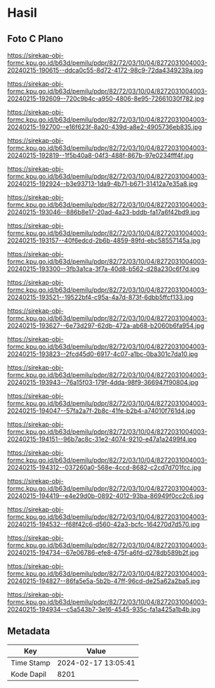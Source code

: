 # Hasil

## Foto C Plano

https://sirekap-obj-formc.kpu.go.id/b63d/pemilu/pdpr/82/72/03/10/04/8272031004003-20240215-190615--ddca0c55-8d72-4172-98c9-72da4349239a.jpg

https://sirekap-obj-formc.kpu.go.id/b63d/pemilu/pdpr/82/72/03/10/04/8272031004003-20240215-192609--720c9b4c-a950-4806-8e95-72661030f782.jpg

https://sirekap-obj-formc.kpu.go.id/b63d/pemilu/pdpr/82/72/03/10/04/8272031004003-20240215-192700--e16f623f-8a20-439d-a8e2-4905736eb835.jpg

https://sirekap-obj-formc.kpu.go.id/b63d/pemilu/pdpr/82/72/03/10/04/8272031004003-20240215-192819--1f5b40a8-04f3-488f-867b-97e0234fff4f.jpg

https://sirekap-obj-formc.kpu.go.id/b63d/pemilu/pdpr/82/72/03/10/04/8272031004003-20240215-192924--b3e93713-1da9-4b71-b671-31412a7e35a8.jpg

https://sirekap-obj-formc.kpu.go.id/b63d/pemilu/pdpr/82/72/03/10/04/8272031004003-20240215-193046--886b8e17-20ad-4a23-bddb-fa17a6f42bd9.jpg

https://sirekap-obj-formc.kpu.go.id/b63d/pemilu/pdpr/82/72/03/10/04/8272031004003-20240215-193157--40f6edcd-2b6b-4859-89fd-ebc58557145a.jpg

https://sirekap-obj-formc.kpu.go.id/b63d/pemilu/pdpr/82/72/03/10/04/8272031004003-20240215-193300--3fb3a1ca-3f7a-40d8-b562-d28a230c6f7d.jpg

https://sirekap-obj-formc.kpu.go.id/b63d/pemilu/pdpr/82/72/03/10/04/8272031004003-20240215-193521--19522bf4-c95a-4a7d-873f-6dbb5ffcf133.jpg

https://sirekap-obj-formc.kpu.go.id/b63d/pemilu/pdpr/82/72/03/10/04/8272031004003-20240215-193627--6e73d297-62db-472a-ab68-b2060b6fa954.jpg

https://sirekap-obj-formc.kpu.go.id/b63d/pemilu/pdpr/82/72/03/10/04/8272031004003-20240215-193823--2fcd45d0-6917-4c07-a1bc-0ba301c7da10.jpg

https://sirekap-obj-formc.kpu.go.id/b63d/pemilu/pdpr/82/72/03/10/04/8272031004003-20240215-193943--76a15f03-179f-4dda-98f9-366947f90804.jpg

https://sirekap-obj-formc.kpu.go.id/b63d/pemilu/pdpr/82/72/03/10/04/8272031004003-20240215-194047--57fa2a7f-2b8c-41fe-b2b4-a74010f761d4.jpg

https://sirekap-obj-formc.kpu.go.id/b63d/pemilu/pdpr/82/72/03/10/04/8272031004003-20240215-194151--96b7ac8c-31e2-4074-9210-e47a1a2499f4.jpg

https://sirekap-obj-formc.kpu.go.id/b63d/pemilu/pdpr/82/72/03/10/04/8272031004003-20240215-194312--037260a0-568e-4ccd-8682-c2cd7d701fcc.jpg

https://sirekap-obj-formc.kpu.go.id/b63d/pemilu/pdpr/82/72/03/10/04/8272031004003-20240215-194419--e4e29d0b-0892-4012-93ba-86949f0cc2c6.jpg

https://sirekap-obj-formc.kpu.go.id/b63d/pemilu/pdpr/82/72/03/10/04/8272031004003-20240215-194532--f68f42c6-d560-42a3-bcfc-164270d7d570.jpg

https://sirekap-obj-formc.kpu.go.id/b63d/pemilu/pdpr/82/72/03/10/04/8272031004003-20240215-194734--67e06786-efe8-475f-a6fd-d278db589b2f.jpg

https://sirekap-obj-formc.kpu.go.id/b63d/pemilu/pdpr/82/72/03/10/04/8272031004003-20240215-194827--86fa5e5a-5b2b-47ff-96cd-de25a62a2ba5.jpg

https://sirekap-obj-formc.kpu.go.id/b63d/pemilu/pdpr/82/72/03/10/04/8272031004003-20240215-194934--c5a543b7-3e16-4545-935c-fa1a425a1b4b.jpg


## Metadata

| Key        | Value               |
| ---------- | ------------------- |
| Time Stamp | 2024-02-17 13:05:41 |
| Kode Dapil | 8201                |




